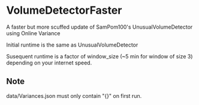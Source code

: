 # VolumeDetectorFaster
A faster but more scuffed update of SamPom100's UnusualVolumeDetector using Online Variance

Initial runtime is the same as UnusualVolumeDetector

Susequent runtime is a factor of window_size (~5 min for window of size 3) depending on your internet speed.

## Note
data/Variances.json must only contain "{}" on first run.
